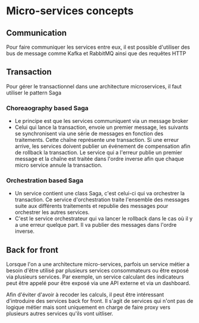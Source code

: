 # Micro-services concepts

## Communication
Pour faire communiquer les services entre eux, il est possible d'utiliser des bus de message comme Kafka et RabbitMQ ainsi que des requêtes HTTP

## Transaction
Pour gérer le transactionnel dans une architecture microservices, il faut utiliser le pattern Saga

### Choreaography based Saga
* Le principe est que les services communiquent via un message broker
* Celui qui lance la transaction, envoie un premier message, les suivants se synchronisent via une série de messages en fonction des traitements. Cette chaîne représente une transaction. Si une erreur arrive, les services doivent publier un événement de compensation afin de rollback la transaction. Le service qui a l'erreur publie un premier message et la chaîne est traitée dans l'ordre inverse afin que chaque micro service annule la transaction.

### Orchestration based Saga
* Un service contient une class Saga, c'est celui-ci qui va orchestrer la transaction. Ce service d'orchestration traite l'ensemble des messages suite aux différents traitements et republie des messages pour orchestrer les autres services.
* C'est le service orchestrateur qui va lancer le rollback dans le cas où il y a une erreur quelque part. Il va publier des messages dans l'ordre inverse.

## Back for front
Lorsque l'on a une architecture micro-services, parfois un service métier a besoin d'être utilisé par plusieurs services consommateurs ou être exposé via plusieurs services. Par exemple, un service calculant des indicateurs peut être appelé pour être exposé via une API externe et via un dashboard.

Afin d'éviter d'avoir à recoder les calculs, il peut être intéressant d'introduire des services back for front. Il s'agit de services qui n'ont pas de logique métier mais sont uniquement en charge de faire proxy vers plusieurs autres services qu'ils vont uitliser.
